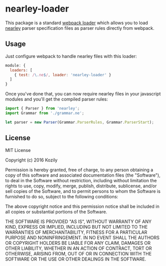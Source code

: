 # nearley-loader

This package is a standard [webpack
loader](https://webpack.github.io/docs/loaders.html) which allows you to load
[nearley](https://github.com/Hardmath123/nearley) parser specification files as
parser rules directly from webpack.

## Usage

Just configure webpack to handle nearley files with this loader:

```javascript
module: {
  loaders: [
    { test: /\.ne$/, loader: 'nearley-loader' }
  ]
}
```

Once you've done that, you can now require nearley files in your javascript
modules and you'll get the compiled parser rules:

```javascript
import { Parser } from 'nearley';
import Grammar from './grammar.ne';

let parser = new Parser(Grammar.ParserRules, Grammar.ParserStart);
```

## License

MIT License

Copyright (c) 2016 Kozily

Permission is hereby granted, free of charge, to any person obtaining a copy
of this software and associated documentation files (the "Software"), to deal
in the Software without restriction, including without limitation the rights
to use, copy, modify, merge, publish, distribute, sublicense, and/or sell
copies of the Software, and to permit persons to whom the Software is
furnished to do so, subject to the following conditions:

The above copyright notice and this permission notice shall be included in all
copies or substantial portions of the Software.

THE SOFTWARE IS PROVIDED "AS IS", WITHOUT WARRANTY OF ANY KIND, EXPRESS OR
IMPLIED, INCLUDING BUT NOT LIMITED TO THE WARRANTIES OF MERCHANTABILITY,
FITNESS FOR A PARTICULAR PURPOSE AND NONINFRINGEMENT. IN NO EVENT SHALL THE
AUTHORS OR COPYRIGHT HOLDERS BE LIABLE FOR ANY CLAIM, DAMAGES OR OTHER
LIABILITY, WHETHER IN AN ACTION OF CONTRACT, TORT OR OTHERWISE, ARISING FROM,
OUT OF OR IN CONNECTION WITH THE SOFTWARE OR THE USE OR OTHER DEALINGS IN THE
SOFTWARE.
